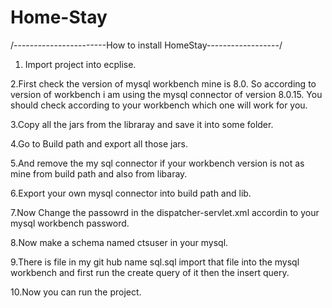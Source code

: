 # Home-Stay
/-----------------------How to install HomeStay------------------/
1. Import project into ecplise.

2.First check the version of mysql workbench mine is 8.0. So according to 
version of workbench i am using the mysql connector of version 8.0.15. You
should check according to your workbench  which one will work for you.

3.Copy all the jars from the libraray and save it into some folder.

4.Go to Build path and export all those jars.

5.And remove the my sql connector if your workbench version is not as mine
from build path and also from libaray.

6.Export your own mysql connector into build path and lib.

7.Now Change the passowrd in the dispatcher-servlet.xml accordin to your
mysql workbench password.

8.Now make a schema named ctsuser in your mysql.

9.There is file in my git hub name sql.sql import that file into the 
mysql workbench and first run the create query of it then the insert query.

10.Now you can run the project.
